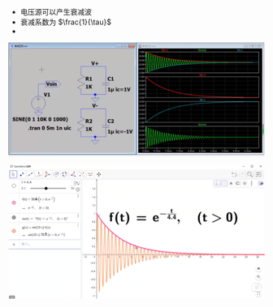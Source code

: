 - 电压源可以产生衰减波
- 衰减系数为 $\frac{1}{\tau}$
- 
![](../photo/Pasted%20image%2020250823165740.png)

![](../photo/Pasted%20image%2020250823165851.png)
